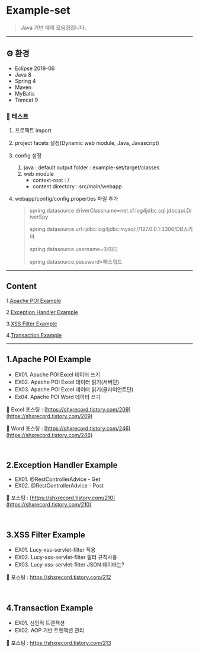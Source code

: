 # Example-set

> Java 기반 예제 모음집입니다. 
>

------

## ⚙ 환경

- Eclipse 2019-06
- Java 8
- Spring 4
- Maven
- MyBatis
- Tomcat 9



### :running: ​테스트

1. 프로젝트 import

2. project facets 설정(Dynamic web module, Java, Javascript)

3. config 설정

   1. java : default output folder : example-set/target/classes
   2. web module
      - context-root : /
      - content directory : src/main/webapp

4. webapp/config/config.properties 파일 추가

   > spring.datasource.driverClassname=net.sf.log4jdbc.sql.jdbcapi.DriverSpy
   >
   > spring.datasource.url=jdbc:log4jdbc:mysql://127.0.0.1:3306/DB스키마
   >
   > spring.datasource.username=아이디
   >
   > spring.datasource.password=패스워드

------

## Content

1.[Apache POI Example](#1apache-poi-example)

2.[Exception Handler Example](#2exception-handler-example)

3.[XSS Filter Example](#3xss-filter-example)

4.[Transaction Example](#4transaction-example)

---



## 1.Apache POI Example

- EX01. Apache POI Excel 데이터 쓰기
- EX02. Apache POI Excel 데이터 읽기(서버단)
- EX03. Apache POI Excel 데이터 읽기(클라이언트단)
- Ex04. Apache POI Word 데이터 쓰기

:page_facing_up: Excel 포스팅 : [https://shxrecord.tistory.com/209](https://shxrecord.tistory.com/209)

:page_facing_up: Word 포스팅 : [https://shxrecord.tistory.com/246](https://shxrecord.tistory.com/246)

<br>

## 2.Exception Handler Example

* EX01. @RestControllerAdvice - Get
* EX02. @RestControllerAdvice - Post

:page_facing_up: 포스팅 : [https://shxrecord.tistory.com/210](https://shxrecord.tistory.com/210)

<br>

## 3.XSS Filter Example

* EX01. Lucy-xss-servlet-filter 적용
* EX02. Lucy-xss-servlet-filter 필터 규칙사용
* EX03. Lucy-xss-servlet-filter JSON 데이터는?

:page_facing_up: 포스팅 : https://shxrecord.tistory.com/212

<br>

## 4.Transaction Example

* EX01. 선언적 트랜잭션
* EX02. AOP 기반 트랜잭션 관리

:page_facing_up: 포스팅 : https://shxrecord.tistory.com/213

<br>



